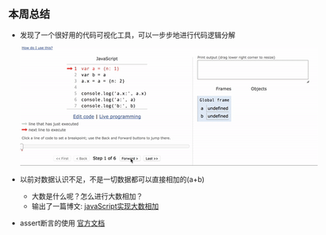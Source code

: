 ## 本周总结

- 发现了一个很好用的代码可视化工具，可以一步步地进行代码逻辑分解

  <div style="width: 600px">
    <img src="./imgs/visualize.gif" alt="" />
  </div>

- 以前对数据认识不足，不是一切数据都可以直接相加的(a+b)
  - 大数是什么呢？怎么进行大数相加？
  - 输出了一篇博文: [javaScript实现大数相加](http://annhuang.cn/2018/02/01/javaScript%E5%AE%9E%E7%8E%B0%E5%A4%A7%E6%95%B0%E7%9B%B8%E5%8A%A0/)

- assert断言的使用
  [官方文档](http://nodejs.cn/api/assert.html)

